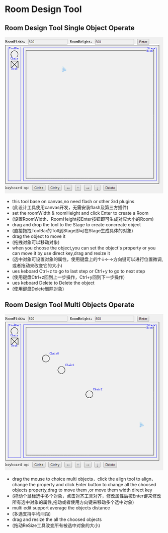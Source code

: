 # Room Design Tool
## Room Design Tool Single Object Operate 
![SingleOp](https://github.com/lijintian/RoomBooking/blob/master/RB/RB/Source/Introduce/SingleOp.gif) 
* this tool base on canvas,no need flash or other 3rd plugins 
 * (此设计工具使用canvas开发，无需安装flash及第三方插件)
* set the roomWidth & roomHeight and click Enter to create a Room
 * (设置RoomWidth、RoomHeight按Enter按钮即可生成对应大小的Room)
* drag and drop the tool to the Stage to create concreate object
 * (直接拖拽ToolBar的Toll到Stage即可在Stage生成具体的对象)
* drag the object to move it
 * (拖拽对象可以移动对象)
* when you choose the object,you can set the object's property or you can move it by use direct key,drag and resize it
 * (选中对象可设置对象的属性，使用键盘上的↑↓←→方向键可以进行位置微调,或者拖动来改变它的大小)
* ues keboard Ctrl+z to go to last step or Ctrl+y to go to next step
 * (使用键盘Ctrl+z回到上一步操作，Ctrl+y回到下一步操作)
* ues keboard Delete to Delete the object
 * (使用键盘Delete删除对象)

## Room Design Tool Multi Objects Operate
![MultiOp](https://github.com/lijintian/RoomBooking/blob/master/RB/RB/Source/Introduce/MultiOp.gif)
* drag the mouse to choice multi objects，click the align tool to align，change the property and click Enter button to change all the choosed objects property,drag to move them ,or move them width direct key
 * (拖动个鼠标选中多个对象，点击对齐工具对齐，修改属性后按Enter键来修改所有选中对象的属性,拖动或者使用方向键来移动多个选中对象)
* multi edit support average the objects distance 
 * (多选支持平均间距)
* drag and resize the all the choosed objects 
 * (拖动ReSize工具改变所有被选中对象的大小)
